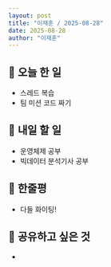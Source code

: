```yaml
---
layout: post
title: "이재훈 / 2025-08-28"
date: 2025-08-28
author: "이재훈"
---
```

## 📝 오늘 한 일

- 스레드 복습
- 팀 미션 코드 짜기


## 🎯 내일 할 일

- 운영체제 공부
- 빅데이터 분석기사 공부


## 💭 한줄평

-  다들 화이팅!


## 🔗 공유하고 싶은 것

- 
